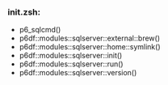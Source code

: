 ### init.zsh:
- p6_sqlcmd()
- p6df::modules::sqlserver::external::brew()
- p6df::modules::sqlserver::home::symlink()
- p6df::modules::sqlserver::init()
- p6df::modules::sqlserver::run()
- p6df::modules::sqlserver::version()

